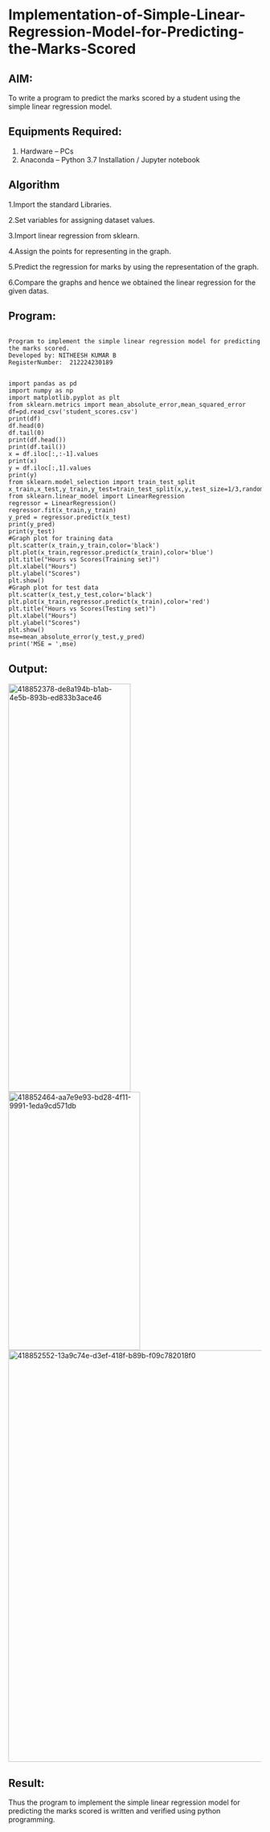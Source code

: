 # Implementation-of-Simple-Linear-Regression-Model-for-Predicting-the-Marks-Scored

## AIM:
To write a program to predict the marks scored by a student using the simple linear regression model.

## Equipments Required:
1. Hardware – PCs
2. Anaconda – Python 3.7 Installation / Jupyter notebook

## Algorithm
1.Import the standard Libraries.

2.Set variables for assigning dataset values.

3.Import linear regression from sklearn.

4.Assign the points for representing in the graph.

5.Predict the regression for marks by using the representation of the graph.

6.Compare the graphs and hence we obtained the linear regression for the given datas.
## Program:
```

Program to implement the simple linear regression model for predicting the marks scored.
Developed by: NITHEESH KUMAR B
RegisterNumber:  212224230189

```
```

import pandas as pd
import numpy as np
import matplotlib.pyplot as plt
from sklearn.metrics import mean_absolute_error,mean_squared_error
df=pd.read_csv('student_scores.csv')
print(df)
df.head(0)
df.tail(0)
print(df.head())
print(df.tail())
x = df.iloc[:,:-1].values
print(x)
y = df.iloc[:,1].values
print(y)
from sklearn.model_selection import train_test_split
x_train,x_test,y_train,y_test=train_test_split(x,y,test_size=1/3,random_state=0)
from sklearn.linear_model import LinearRegression
regressor = LinearRegression()
regressor.fit(x_train,y_train)
y_pred = regressor.predict(x_test)
print(y_pred)
print(y_test)
#Graph plot for training data
plt.scatter(x_train,y_train,color='black')
plt.plot(x_train,regressor.predict(x_train),color='blue')
plt.title("Hours vs Scores(Training set)")
plt.xlabel("Hours")
plt.ylabel("Scores")
plt.show()
#Graph plot for test data
plt.scatter(x_test,y_test,color='black')
plt.plot(x_train,regressor.predict(x_train),color='red')
plt.title("Hours vs Scores(Testing set)")
plt.xlabel("Hours")
plt.ylabel("Scores")
plt.show()
mse=mean_absolute_error(y_test,y_pred)
print('MSE = ',mse)
```
## Output:

<img width="243" height="812" alt="418852378-de8a194b-b1ab-4e5b-893b-ed833b3ace46" src="https://github.com/user-attachments/assets/57271156-d4cb-46c2-af34-f7894a1e3c8e" />


<img width="262" height="514" alt="418852464-aa7e9e93-bd28-4f11-9991-1eda9cd571db" src="https://github.com/user-attachments/assets/eaaa2945-ddcc-4dbc-9ad1-ddf5f9cbb9b1" />

<img width="951" height="819" alt="418852552-13a9c74e-d3ef-418f-b89b-f09c782018f0" src="https://github.com/user-attachments/assets/78d4ed7f-c7b2-4bc9-87e2-ec895471df21" />



## Result:
Thus the program to implement the simple linear regression model for predicting the marks scored is written and verified using python programming.
